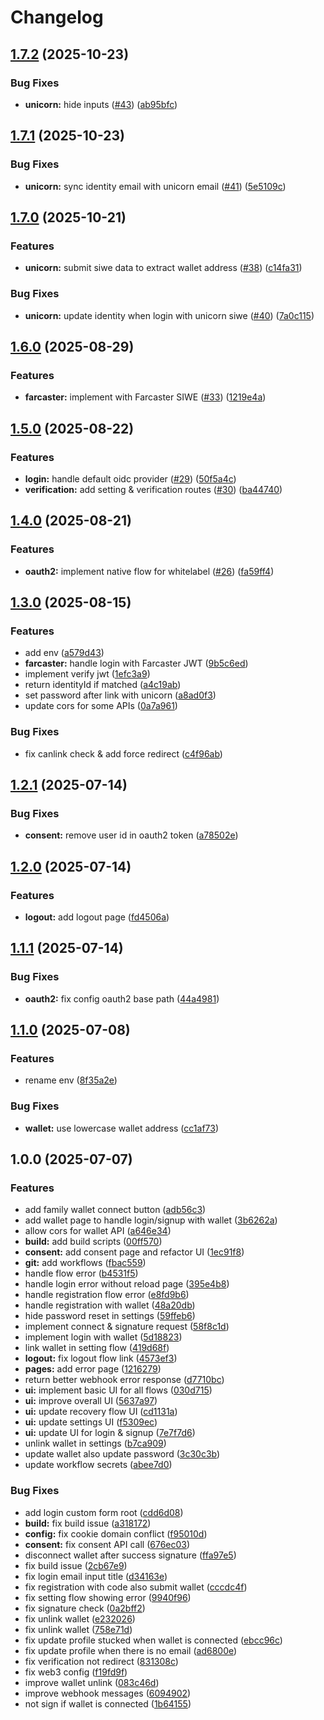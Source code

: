 # Changelog

## [1.7.2](https://github.com/lemonadesocial/lemonade-identityOS/compare/v1.7.1...v1.7.2) (2025-10-23)


### Bug Fixes

* **unicorn:** hide inputs ([#43](https://github.com/lemonadesocial/lemonade-identityOS/issues/43)) ([ab95bfc](https://github.com/lemonadesocial/lemonade-identityOS/commit/ab95bfc1665d05559ed3cd42c2d6be422f0866fd))

## [1.7.1](https://github.com/lemonadesocial/lemonade-identityOS/compare/v1.7.0...v1.7.1) (2025-10-23)


### Bug Fixes

* **unicorn:** sync identity email with unicorn email ([#41](https://github.com/lemonadesocial/lemonade-identityOS/issues/41)) ([5e5109c](https://github.com/lemonadesocial/lemonade-identityOS/commit/5e5109ccad3ed95a8cd1046224e82847b0dd6180))

## [1.7.0](https://github.com/lemonadesocial/lemonade-identityOS/compare/v1.6.0...v1.7.0) (2025-10-21)


### Features

* **unicorn:** submit siwe data to extract wallet address ([#38](https://github.com/lemonadesocial/lemonade-identityOS/issues/38)) ([c14fa31](https://github.com/lemonadesocial/lemonade-identityOS/commit/c14fa31f111d21a2be8edbf618715a37b439e098))


### Bug Fixes

* **unicorn:** update identity when login with unicorn siwe ([#40](https://github.com/lemonadesocial/lemonade-identityOS/issues/40)) ([7a0c115](https://github.com/lemonadesocial/lemonade-identityOS/commit/7a0c115303fa0e2ce159b4875029e2294e665147))

## [1.6.0](https://github.com/lemonadesocial/lemonade-identityOS/compare/v1.5.0...v1.6.0) (2025-08-29)


### Features

* **farcaster:** implement with Farcaster SIWE ([#33](https://github.com/lemonadesocial/lemonade-identityOS/issues/33)) ([1219e4a](https://github.com/lemonadesocial/lemonade-identityOS/commit/1219e4ab89459b7e6c14822db9a9e39ab6f9e7d1))

## [1.5.0](https://github.com/lemonadesocial/lemonade-identityOS/compare/v1.4.0...v1.5.0) (2025-08-22)


### Features

* **login:** handle default oidc provider ([#29](https://github.com/lemonadesocial/lemonade-identityOS/issues/29)) ([50f5a4c](https://github.com/lemonadesocial/lemonade-identityOS/commit/50f5a4c31143235aeda442673a0ccd8cfbae3fe6))
* **verification:** add setting & verification routes ([#30](https://github.com/lemonadesocial/lemonade-identityOS/issues/30)) ([ba44740](https://github.com/lemonadesocial/lemonade-identityOS/commit/ba44740f9389c032b570ffa0b1cfa789d2c5c26a))

## [1.4.0](https://github.com/lemonadesocial/lemonade-identityOS/compare/v1.3.0...v1.4.0) (2025-08-21)


### Features

* **oauth2:** implement native flow for whitelabel ([#26](https://github.com/lemonadesocial/lemonade-identityOS/issues/26)) ([fa59ff4](https://github.com/lemonadesocial/lemonade-identityOS/commit/fa59ff448d09e7643266ebf6b8c304e8c7307f76))

## [1.3.0](https://github.com/lemonadesocial/lemonade-identityOS/compare/v1.2.1...v1.3.0) (2025-08-15)


### Features

* add env ([a579d43](https://github.com/lemonadesocial/lemonade-identityOS/commit/a579d43c3cb2819da6dcb3c08841120cb39b130a))
* **farcaster:** handle login with Farcaster JWT ([9b5c6ed](https://github.com/lemonadesocial/lemonade-identityOS/commit/9b5c6ed6104917ec8e237ba75b14e301da88feb4))
* implement verify jwt ([1efc3a9](https://github.com/lemonadesocial/lemonade-identityOS/commit/1efc3a9cb5271af1fb9a698240115c6c7a215ba3))
* return identityId if matched ([a4c19ab](https://github.com/lemonadesocial/lemonade-identityOS/commit/a4c19ab2e943c531185cddd7bc5e06f501930a3d))
* set password after link with unicorn ([a8ad0f3](https://github.com/lemonadesocial/lemonade-identityOS/commit/a8ad0f37f17359ac76928841252bebae8f1add9e))
* update cors for some APIs ([0a7a961](https://github.com/lemonadesocial/lemonade-identityOS/commit/0a7a96126b05265f616598f182d92e3bd21262e4))


### Bug Fixes

* fix canlink check & add force redirect ([c4f96ab](https://github.com/lemonadesocial/lemonade-identityOS/commit/c4f96ab636baf565383c2c8c031456a85d4fc0c2))

## [1.2.1](https://github.com/lemonadesocial/lemonade-identityOS/compare/v1.2.0...v1.2.1) (2025-07-14)


### Bug Fixes

* **consent:** remove user id in oauth2 token ([a78502e](https://github.com/lemonadesocial/lemonade-identityOS/commit/a78502e724c80d2c58ae7ef2b9a0976f2e49801c))

## [1.2.0](https://github.com/lemonadesocial/lemonade-identityOS/compare/v1.1.1...v1.2.0) (2025-07-14)


### Features

* **logout:** add logout page ([fd4506a](https://github.com/lemonadesocial/lemonade-identityOS/commit/fd4506ade03bf6bf1b09f10b7a8788af1a1762da))

## [1.1.1](https://github.com/lemonadesocial/lemonade-identityOS/compare/v1.1.0...v1.1.1) (2025-07-14)


### Bug Fixes

* **oauth2:** fix config oauth2 base path ([44a4981](https://github.com/lemonadesocial/lemonade-identityOS/commit/44a4981484ed837a1a6b64d5648fed3928e818bf))

## [1.1.0](https://github.com/lemonadesocial/lemonade-identityOS/compare/v1.0.0...v1.1.0) (2025-07-08)


### Features

* rename env ([8f35a2e](https://github.com/lemonadesocial/lemonade-identityOS/commit/8f35a2e0802b9617794a886fa370405124e898fd))


### Bug Fixes

* **wallet:** use lowercase wallet address ([cc1af73](https://github.com/lemonadesocial/lemonade-identityOS/commit/cc1af739bf0bcc0551931e6f8a3fdb63cad694da))

## 1.0.0 (2025-07-07)


### Features

* add family wallet connect button ([adb56c3](https://github.com/lemonadesocial/lemonade-identityOS/commit/adb56c36b61bb9b80f4916ba39a8a0b89f569d1c))
* add wallet page to handle login/signup with wallet ([3b6262a](https://github.com/lemonadesocial/lemonade-identityOS/commit/3b6262aacf9fdcae0974585b4f2a0a24f1b0b493))
* allow cors for wallet API ([a646e34](https://github.com/lemonadesocial/lemonade-identityOS/commit/a646e3450787d10cab768e34e8f29e52bbdcc4ab))
* **build:** add build scripts ([00ff570](https://github.com/lemonadesocial/lemonade-identityOS/commit/00ff570f0806031c6bccf525dfa4e5a81f72ddcb))
* **consent:** add consent page and refactor UI ([1ec91f8](https://github.com/lemonadesocial/lemonade-identityOS/commit/1ec91f89b7e251db09448ff7c12dccfb59b114ac))
* **git:** add workflows ([fbac559](https://github.com/lemonadesocial/lemonade-identityOS/commit/fbac559c546f21879b0aa65b0d9b1df3bfffc11c))
* handle flow error ([b4531f5](https://github.com/lemonadesocial/lemonade-identityOS/commit/b4531f5fff5e59d06a22b1544ec8f8d590ccfc2c))
* handle login error without reload page ([395e4b8](https://github.com/lemonadesocial/lemonade-identityOS/commit/395e4b8bf0664d64a53fbf67baf389f52829757d))
* handle registration flow error ([e8fd9b6](https://github.com/lemonadesocial/lemonade-identityOS/commit/e8fd9b6787bd436064a6d52449c37ad27c08689b))
* handle registration with wallet ([48a20db](https://github.com/lemonadesocial/lemonade-identityOS/commit/48a20db26ff3ba73f1ec82516ce35b8eb1e6269b))
* hide password reset in settings ([59ffeb6](https://github.com/lemonadesocial/lemonade-identityOS/commit/59ffeb60f61fe680e8738d3cc0d993582ed71ee9))
* implement connect & signature request ([58f8c1d](https://github.com/lemonadesocial/lemonade-identityOS/commit/58f8c1df2329a72d88644e6c92bd62b6a5258f88))
* implement login with wallet ([5d18823](https://github.com/lemonadesocial/lemonade-identityOS/commit/5d188234f40c4d3632ba4ef67824aa3237d85254))
* link wallet in setting flow ([419d68f](https://github.com/lemonadesocial/lemonade-identityOS/commit/419d68f054a92eff5475fff6f57c3ac24fb5f7eb))
* **logout:** fix logout flow link ([4573ef3](https://github.com/lemonadesocial/lemonade-identityOS/commit/4573ef3cc8fdc15bef64aca35db0ad7d2f25120f))
* **pages:** add error page ([1216279](https://github.com/lemonadesocial/lemonade-identityOS/commit/121627935c0489d10b7d471c9b33728568beea97))
* return better webhook error response ([d7710bc](https://github.com/lemonadesocial/lemonade-identityOS/commit/d7710bcefd688a35c6e420e792a6f7ade36f93be))
* **ui:** implement basic UI for all flows ([030d715](https://github.com/lemonadesocial/lemonade-identityOS/commit/030d715c44384bb4d9de3c751b3ff163ebd755e2))
* **ui:** improve overall UI ([5637a97](https://github.com/lemonadesocial/lemonade-identityOS/commit/5637a973079b2d00ed6a8d07ce1ecbc500985752))
* **ui:** update recovery flow UI ([cd1131a](https://github.com/lemonadesocial/lemonade-identityOS/commit/cd1131aa3fbde1e91feb3dedda66350005fe0cfd))
* **ui:** update settings UI ([f5309ec](https://github.com/lemonadesocial/lemonade-identityOS/commit/f5309ecf5724d45058aff52e18143fccc4f91fd3))
* **ui:** update UI for login & signup ([7e7f7d6](https://github.com/lemonadesocial/lemonade-identityOS/commit/7e7f7d643188b93ce3091d3720757fc5ab45b957))
* unlink wallet in settings ([b7ca909](https://github.com/lemonadesocial/lemonade-identityOS/commit/b7ca90984d845b0f585ff53fea731783a5b003c0))
* update wallet also update password ([3c30c3b](https://github.com/lemonadesocial/lemonade-identityOS/commit/3c30c3b28d29cfe5e2992a3bcfc8fe92cc04e816))
* update workflow secrets ([abee7d0](https://github.com/lemonadesocial/lemonade-identityOS/commit/abee7d0f91ad3338353c137f727ea2f701eb5fc5))


### Bug Fixes

* add login custom form root ([cdd6d08](https://github.com/lemonadesocial/lemonade-identityOS/commit/cdd6d0805aac9ba9a04e10036a0823f0094dffb6))
* **build:** fix build issue ([a318172](https://github.com/lemonadesocial/lemonade-identityOS/commit/a318172580969082fd1574a466b94c5aa1d5d1a2))
* **config:** fix cookie domain conflict ([f95010d](https://github.com/lemonadesocial/lemonade-identityOS/commit/f95010d27e6c6e602efa9b9bca49215d14d7c282))
* **consent:** fix consent API call ([676ec03](https://github.com/lemonadesocial/lemonade-identityOS/commit/676ec031dcfc87c35cf46c9d626939cf23bfe886))
* disconnect wallet after success signature ([ffa97e5](https://github.com/lemonadesocial/lemonade-identityOS/commit/ffa97e521efb89359eb5cd73f9ac3ea1f30854e4))
* fix build issue ([2cb67e9](https://github.com/lemonadesocial/lemonade-identityOS/commit/2cb67e946451446d8680cf2eb5841057ad9bdf73))
* fix login email input title ([d34163e](https://github.com/lemonadesocial/lemonade-identityOS/commit/d34163eead687bab27d1fd346d730b6c02734a40))
* fix registration with code also submit wallet ([cccdc4f](https://github.com/lemonadesocial/lemonade-identityOS/commit/cccdc4fa17be9c9b584d9f462f3d773c435c3244))
* fix setting flow showing error ([9940f96](https://github.com/lemonadesocial/lemonade-identityOS/commit/9940f96c5ea9630b005d37605a06896dadc0a0f7))
* fix signature check ([0a2bff2](https://github.com/lemonadesocial/lemonade-identityOS/commit/0a2bff2039d889d28101bbd449aff704a99f6ee0))
* fix unlink wallet ([e232026](https://github.com/lemonadesocial/lemonade-identityOS/commit/e2320262c2313ed2f20670bcac5896e57d5274d7))
* fix unlink wallet ([758e71d](https://github.com/lemonadesocial/lemonade-identityOS/commit/758e71d64e4ed83460fc261c1c1a874d18bf877f))
* fix update profile stucked when wallet is connected ([ebcc96c](https://github.com/lemonadesocial/lemonade-identityOS/commit/ebcc96c0bd00c4959d8b644e46235b33fdfbf130))
* fix update profile when there is no email ([ad6800e](https://github.com/lemonadesocial/lemonade-identityOS/commit/ad6800ea32fa6a3b1c3aa7d1b5ab93fbe54ebe48))
* fix verification not redirect ([831308c](https://github.com/lemonadesocial/lemonade-identityOS/commit/831308c51feb8afd160a506a9341d7fe955cf268))
* fix web3 config ([f19fd9f](https://github.com/lemonadesocial/lemonade-identityOS/commit/f19fd9fb60f146929fa41dbfc09beb585d674137))
* improve wallet unlink ([083c46d](https://github.com/lemonadesocial/lemonade-identityOS/commit/083c46db3b7333d58cbbfb57d9b13128357f1af8))
* improve webhook messages ([6094902](https://github.com/lemonadesocial/lemonade-identityOS/commit/60949026005a9445551b8d824ccea4457432ae3f))
* not sign if wallet is connected ([1b64155](https://github.com/lemonadesocial/lemonade-identityOS/commit/1b6415592991a028e674275fec9d88978ca1c4b6))
